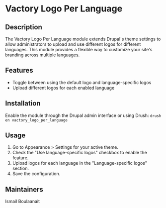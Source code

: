 # Vactory Logo Per Language

## Description
The Vactory Logo Per Language module extends Drupal's theme settings to allow
administrators to upload and use different logos for different languages. This
module provides a flexible way to customize your site's branding across multiple
languages.

## Features
- Toggle between using the default logo and language-specific logos
- Upload different logos for each enabled language

## Installation
Enable the module through the Drupal admin interface or using Drush:
   `drush en vactory_logo_per_language`

## Usage
1. Go to Appearance > Settings for your active theme.
2. Check the "Use language-specific logos" checkbox to enable the feature.
3. Upload logos for each language in the "Language-specific logos" section.
4. Save the configuration.

## Maintainers
Ismail Boulaanait
